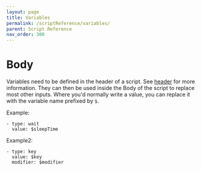 ```yaml
---
layout: page
title: Variables
permalink: /scriptReference/variables/
parent: Script Reference
nav_order: 300
---
```


# Body

Variables need to be defined in the header of a script. See [header](../header/#variables) for more information. They can then be used inside the Body of the script to replace most other inputs. Where you'd normally write a value, you can replace it with the variable name prefixed by `$`.

Example:
```
- type: wait
  value: $sleepTime
```

Example2:
```
- type: key
  value: $key
  modifier: $modifier
```
